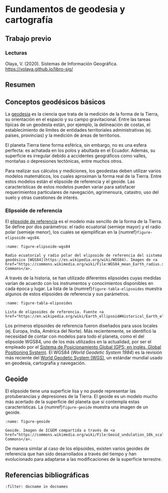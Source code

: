 # Fundamentos de geodesia y cartografía

## Trabajo previo

### Lecturas

Olaya, V. (2020). Sistemas de Información Geográfica. https://volaya.github.io/libro-sig/

## Resumen


## Conceptos geodésicos básicos
La [geodesia](https://oceanservice.noaa.gov/facts/geodesy.html) es la ciencia que trata de la medición de la forma de la Tierra, su orientación en el espacio y su campo gravitacional. Entre las tareas típicas de un geodesta están, por ejemplo, la delineación de costas, el establecimiento de límites de entidades territoriales administrativas (ej. países, provincias) y la medición de áreas de territorios.

El planeta Tierra tiene forma esférica, sin embargo, no es una esfera perfecta: es achatada en los polos y abultada en el Ecuador. Además, su superficie es irregular debido a accidentes geográficos como valles, montañas o depresiones tectónicas, entre muchos otros.

Para realizar sus cálculos y mediciones, los geodestas deben utilizar varios modelos matemáticos, los cuales aproximan la forma real de la Tierra. Entre estos modelos están el elipsoide de referencia y el geoide. Las características de estos modelos pueden variar para satisfacer requerimientos particulares de navegación, agrimensura, catastro, uso del suelo y otras cuestiones de interés.

### Elipsoide de referencia
El [elipsoide de referencia](https://es.wikipedia.org/wiki/Elipsoide_de_referencia) es el modelo más sencillo de la forma de la Tierra. Se define por dos parámetros: el radio ecuatorial (semieje mayor) y el radio polar (semieje menor), los cuales se ejemplifican en la {numref}`figure-elipsoide-wgs84`.

```{figure} img/elipsoide-wgs84.png
:name: figure-elipsoide-wgs84

Radio ecuatorial y radio polar del elipsoide de referencia del sistema geodésico [WGS84](https://es.wikipedia.org/wiki/WGS84). Imagen de <a href="https://commons.wikimedia.org/wiki/File:WGS84_mean_Earth_radius.svg">Wikimedia Commons</a>.
```

A través de la historia, se han utilizado diferentes elipsoides cuyas medidas varían de acuerdo con los instrumentos y conocimientos disponibles en cada época y lugar. La lista de la {numref}`figure-tabla-elipsoides` muestra algunos de estos elipsoides de referencia y sus parámetros.

```{figure} img/tabla-elipsoides.png
:name: figure-tabla-elipsoides

Lista de elipsoides de referencia. Fuente <a href="https://en.wikipedia.org/wiki/Earth_ellipsoid#Historical_Earth_ellipsoids">Wikipedia</a>.
```

Los primeros elipsoides de referencia fueron diseñados para usos locales (ej. Europa, India, América del Norte). Más recientemente, se identificó la necesidad de contar con modelos para todo el planeta, como el del elipsoide WGS84, uno de los más utilizados en la actualidad, por ser el empleado por el [Sistema de Posicionamiento Global (GPS; en inglés, Global Positioning System)](https://es.wikipedia.org/wiki/GPS). El WGS84 (*World Geodetic System 1984*) es la revisión más reciente del [World Geodetic System (WGS)](https://en.wikipedia.org/wiki/World_Geodetic_System), un estándar mundial usado en geodesia, cartografía y navegación.

## Geoide
El elipsoide tiene una superficie lisa y no puede representar las protuberancias y depresiones de la Tierra. El geoide es un modelo mucho más acertado de la superficie del planeta que sí contempla estas características. La {numref}`figure-geoide` muestra una imagen de un geoide.

```{figure} img/geoide.jpg
:name: figure-geoide

Geoide. Imagen de ICGEM compartida a través de <a href="https://commons.wikimedia.org/wiki/File:Geoid_undulation_10k_scale.jpg">Wikimedia Commons</a>.
```

De manera similar al caso de los elipsoides, existen varios geoides de referencia que han sido desarrollados a través del tiempo y han evolucionado para adaptarse a las modificaciones de la superficie terrestre.


## Referencias bibliográficas
```{bibliography}
:filter: docname in docnames
```